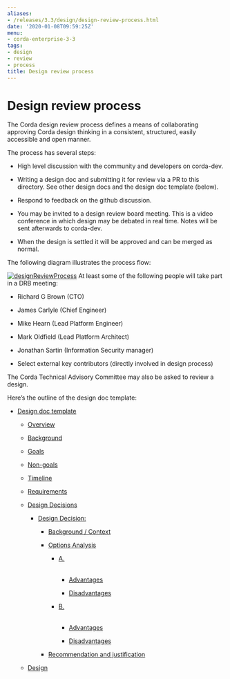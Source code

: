 ```yaml
---
aliases:
- /releases/3.3/design/design-review-process.html
date: '2020-01-08T09:59:25Z'
menu:
- corda-enterprise-3-3
tags:
- design
- review
- process
title: Design review process
---
```



# Design review process

The Corda design review process defines a means of collaborating approving Corda design thinking in a consistent,
            structured, easily accessible and open manner.

The process has several steps:


* High level discussion with the community and developers on corda-dev.


* Writing a design doc and submitting it for review via a PR to this directory. See other design docs and the
                    design doc template (below).


* Respond to feedback on the github discussion.


* You may be invited to a design review board meeting. This is a video conference in which design may be debated in
                    real time. Notes will be sent afterwards to corda-dev.


* When the design is settled it will be approved and can be merged as normal.


The following diagram illustrates the process flow:

[![designReviewProcess](design/./designReviewProcess.png "designReviewProcess")](./designReviewProcess.png)
        At least some of the following people will take part in a DRB meeting:


* Richard G Brown (CTO)


* James Carlyle (Chief Engineer)


* Mike Hearn (Lead Platform Engineer)


* Mark Oldfield (Lead Platform Architect)


* Jonathan Sartin (Information Security manager)


* Select external key contributors (directly involved in design process)


The Corda Technical Advisory Committee may also be asked to review a design.

Here’s the outline of the design doc template:


* [Design doc template](template/design.md)
    * [Overview](template/design.md#overview)

    * [Background](template/design.md#background)

    * [Goals](template/design.md#goals)

    * [Non-goals](template/design.md#non-goals)

    * [Timeline](template/design.md#timeline)

    * [Requirements](template/design.md#requirements)

    * [Design Decisions](template/design.md#design-decisions)
        * [Design Decision: <Description heading>](template/decisions/decision.md)
            * [Background / Context](template/decisions/decision.md#background-context)

            * [Options Analysis](template/decisions/decision.md#options-analysis)
                * [A. <Option summary>](template/decisions/decision.md#a-option-summary)
                    * [Advantages](template/decisions/decision.md#advantages)

                    * [Disadvantages](template/decisions/decision.md#disadvantages)


                * [B. <Option summary>](template/decisions/decision.md#b-option-summary)
                    * [Advantages](template/decisions/decision.md#id1)

                    * [Disadvantages](template/decisions/decision.md#id2)



            * [Recommendation and justification](template/decisions/decision.md#recommendation-and-justification)



    * [Design](template/design.md#design)




